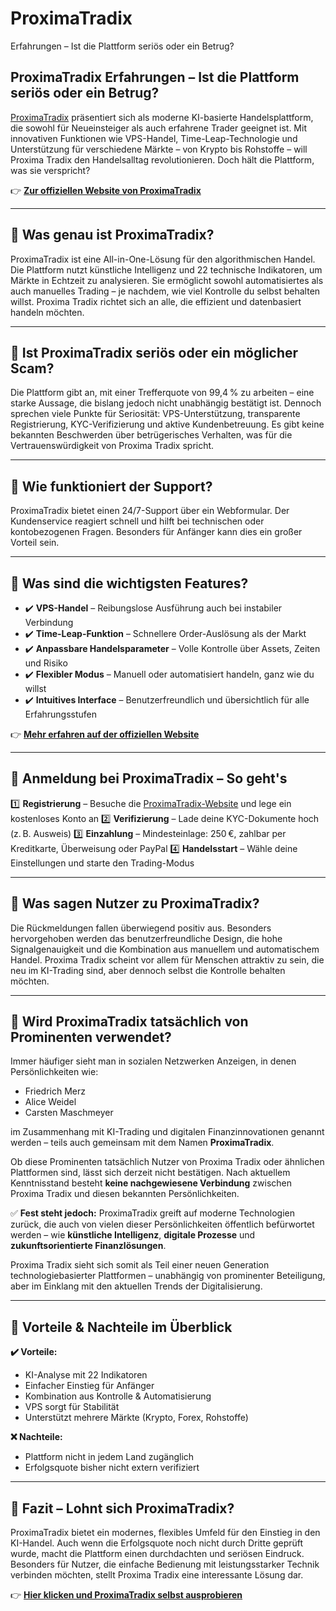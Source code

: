 # ProximaTradix
Erfahrungen – Ist die Plattform seriös oder ein Betrug?
## ProximaTradix Erfahrungen – Ist die Plattform seriös oder ein Betrug?

[ProximaTradix](https://proxima-tradix.de) präsentiert sich als moderne KI-basierte Handelsplattform, die sowohl für Neueinsteiger als auch erfahrene Trader geeignet ist. Mit innovativen Funktionen wie VPS-Handel, Time-Leap-Technologie und Unterstützung für verschiedene Märkte – von Krypto bis Rohstoffe – will Proxima Tradix den Handelsalltag revolutionieren. Doch hält die Plattform, was sie verspricht?

👉 **[Zur offiziellen Website von ProximaTradix](https://proxima-tradix.de)**

---

## 📌 Was genau ist ProximaTradix?

ProximaTradix ist eine All-in-One-Lösung für den algorithmischen Handel. Die Plattform nutzt künstliche Intelligenz und 22 technische Indikatoren, um Märkte in Echtzeit zu analysieren. Sie ermöglicht sowohl automatisiertes als auch manuelles Trading – je nachdem, wie viel Kontrolle du selbst behalten willst. Proxima Tradix richtet sich an alle, die effizient und datenbasiert handeln möchten.

---

## 📌 Ist ProximaTradix seriös oder ein möglicher Scam?

Die Plattform gibt an, mit einer Trefferquote von 99,4 % zu arbeiten – eine starke Aussage, die bislang jedoch nicht unabhängig bestätigt ist. Dennoch sprechen viele Punkte für Seriosität: VPS-Unterstützung, transparente Registrierung, KYC-Verifizierung und aktive Kundenbetreuung. Es gibt keine bekannten Beschwerden über betrügerisches Verhalten, was für die Vertrauenswürdigkeit von Proxima Tradix spricht.

---

## 📌 Wie funktioniert der Support?

ProximaTradix bietet einen 24/7-Support über ein Webformular. Der Kundenservice reagiert schnell und hilft bei technischen oder kontobezogenen Fragen. Besonders für Anfänger kann dies ein großer Vorteil sein.

---

## 📌 Was sind die wichtigsten Features?

- ✔️ **VPS-Handel** – Reibungslose Ausführung auch bei instabiler Verbindung
- ✔️ **Time-Leap-Funktion** – Schnellere Order-Auslösung als der Markt
- ✔️ **Anpassbare Handelsparameter** – Volle Kontrolle über Assets, Zeiten und Risiko
- ✔️ **Flexibler Modus** – Manuell oder automatisiert handeln, ganz wie du willst
- ✔️ **Intuitives Interface** – Benutzerfreundlich und übersichtlich für alle Erfahrungsstufen

👉 **[Mehr erfahren auf der offiziellen Website](https://proxima-tradix.de)**

---

## 📌 Anmeldung bei ProximaTradix – So geht's

1️⃣ **Registrierung** – Besuche die [ProximaTradix-Website](https://proxima-tradix.de) und lege ein kostenloses Konto an
2️⃣ **Verifizierung** – Lade deine KYC-Dokumente hoch (z. B. Ausweis)
3️⃣ **Einzahlung** – Mindesteinlage: 250 €, zahlbar per Kreditkarte, Überweisung oder PayPal
4️⃣ **Handelsstart** – Wähle deine Einstellungen und starte den Trading-Modus

---

## 📌 Was sagen Nutzer zu ProximaTradix?

Die Rückmeldungen fallen überwiegend positiv aus. Besonders hervorgehoben werden das benutzerfreundliche Design, die hohe Signalgenauigkeit und die Kombination aus manuellem und automatischem Handel. Proxima Tradix scheint vor allem für Menschen attraktiv zu sein, die neu im KI-Trading sind, aber dennoch selbst die Kontrolle behalten möchten.

---

## 📌 Wird ProximaTradix tatsächlich von Prominenten verwendet?

Immer häufiger sieht man in sozialen Netzwerken Anzeigen, in denen Persönlichkeiten wie:

- Friedrich Merz
- Alice Weidel
- Carsten Maschmeyer

im Zusammenhang mit KI-Trading und digitalen Finanzinnovationen genannt werden – teils auch gemeinsam mit dem Namen **ProximaTradix**.

Ob diese Prominenten tatsächlich Nutzer von Proxima Tradix oder ähnlichen Plattformen sind, lässt sich derzeit nicht bestätigen. Nach aktuellem Kenntnisstand besteht **keine nachgewiesene Verbindung** zwischen Proxima Tradix und diesen bekannten Persönlichkeiten.

✅ **Fest steht jedoch:** ProximaTradix greift auf moderne Technologien zurück, die auch von vielen dieser Persönlichkeiten öffentlich befürwortet werden – wie **künstliche Intelligenz**, **digitale Prozesse** und **zukunftsorientierte Finanzlösungen**.

Proxima Tradix sieht sich somit als Teil einer neuen Generation technologiebasierter Plattformen – unabhängig von prominenter Beteiligung, aber im Einklang mit den aktuellen Trends der Digitalisierung.

---

## 📌 Vorteile & Nachteile im Überblick

**✔️ Vorteile:**
- KI-Analyse mit 22 Indikatoren
- Einfacher Einstieg für Anfänger
- Kombination aus Kontrolle & Automatisierung
- VPS sorgt für Stabilität
- Unterstützt mehrere Märkte (Krypto, Forex, Rohstoffe)

**❌ Nachteile:**
- Plattform nicht in jedem Land zugänglich
- Erfolgsquote bisher nicht extern verifiziert

---

## 📌 Fazit – Lohnt sich ProximaTradix?

ProximaTradix bietet ein modernes, flexibles Umfeld für den Einstieg in den KI-Handel. Auch wenn die Erfolgsquote noch nicht durch Dritte geprüft wurde, macht die Plattform einen durchdachten und seriösen Eindruck. Besonders für Nutzer, die einfache Bedienung mit leistungsstarker Technik verbinden möchten, stellt Proxima Tradix eine interessante Lösung dar.

👉 **[Hier klicken und ProximaTradix selbst ausprobieren](https://proxima-tradix.de)**
